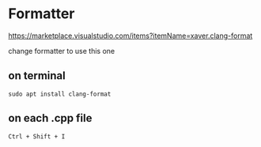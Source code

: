 # Formatter

https://marketplace.visualstudio.com/items?itemName=xaver.clang-format

change formatter to use this one

## on terminal

```
sudo apt install clang-format
```

## on each .cpp file

```
Ctrl + Shift + I
```
